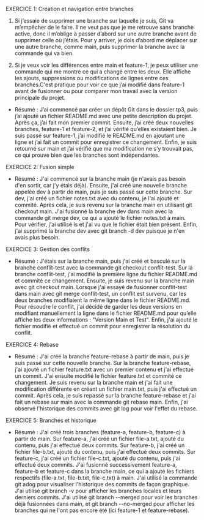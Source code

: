 EXERCICE 1: Création et navigation entre branches

1. Si j’essaie de supprimer une branche sur laquelle je suis, Git va m’empêcher de le faire.
Il ne veut pas que je me retrouve sans branche active, donc il m’oblige à passer d’abord sur une autre branche avant de supprimer celle où j’étais.
Pour y arriver, je dois d’abord me déplacer sur une autre branche, comme main, puis supprimer la branche avec la commande qui va bien.

2. Si je veux voir les différences entre main et feature-1, je peux utiliser une commande qui me montre ce qui a changé entre les deux.
Elle affiche les ajouts, suppressions ou modifications de lignes entre ces branches.C'est pratique pour voir ce que j’ai modifié dans feature-1 avant de fusionner ou pour comparer mon travail avec la version principale du projet.

- Résumé :
J’ai commencé par créer un dépôt Git dans le dossier tp3, puis j’ai ajouté un fichier README.md avec une petite description du projet. 
Après ça, j’ai fait mon premier commit. 
Ensuite, j’ai créé deux nouvelles branches, feature-1 et feature-2, et j’ai vérifié qu’elles existaient bien. 
Je suis passé sur feature-1, j’ai modifié le README.md en ajoutant une ligne et j’ai fait un commit pour enregistrer ce changement. 
Enfin, je suis retourné sur main et j’ai vérifié que ma modification ne s’y trouvait pas, ce qui prouve bien que les branches sont indépendantes.


EXERCICE 2: Fusion simple

- Résumé :
J'ai commencé sur la branche main (je n'avais pas besoin d'en sortir, car j'y étais déjà). 
Ensuite, j'ai créé une nouvelle branche appelée dev à partir de main, puis je suis passé sur cette branche. 
Sur dev, j'ai créé un fichier notes.txt avec du contenu, je l'ai ajouté et commité. 
Après cela, je suis revenu sur la branche main en utilisant git checkout main. 
J'ai fusionné la branche dev dans main avec la commande git merge dev, ce qui a ajouté le fichier notes.txt à main. 
Pour vérifier, j'ai utilisé ls et j'ai vu que le fichier était bien présent. 
Enfin, j'ai supprimé la branche dev avec git branch -d dev puisque je n'en avais plus besoin.


EXERCICE 3: Gestion des conflits

- Résumé :
J'étais sur la branche main, puis j'ai créé et basculé sur la branche conflit-test avec la commande git checkout conflit-test.
Sur la branche conflit-test, j'ai modifié la première ligne du fichier README.md et commité ce changement.
Ensuite, je suis revenu sur la branche main avec git checkout main.
Lorsque j'ai essayé de fusionner conflit-test dans main avec git merge conflit-test, un conflit est survenu, car les deux branches modifiaient la même ligne dans le fichier README.md.
Pour résoudre le conflit, j'ai décidé de garder les deux versions en modifiant manuellement la ligne dans le fichier README.md pour qu’elle affiche les deux informations : "Version Main et Test".
Enfin, j'ai ajouté le fichier modifié et effectué un commit pour enregistrer la résolution du conflit.


EXERCICE 4: Rebase

- Résumé :
J'ai créé la branche feature-rebase à partir de main, puis je suis passé sur cette nouvelle branche.
Sur la branche feature-rebase, j'ai ajouté un fichier feature.txt avec un premier contenu et j'ai effectué un commit.
J'ai ensuite modifié le fichier feature.txt et commité ce changement.
Je suis revenu sur la branche main et j'ai fait une modification différente en créant un fichier main.txt, puis j'ai effectué un commit.
Après cela, je suis repassé sur la branche feature-rebase et j'ai fait un rebase sur main avec la commande git rebase main.
Enfin, j'ai observé l'historique des commits avec git log pour voir l'effet du rebase.



EXERCICE 5: Branches et historique

- Résumé :
J'ai créé trois branches (feature-a, feature-b, feature-c) à partir de main.
Sur feature-a, j'ai créé un fichier file-a.txt, ajouté du contenu, puis j'ai effectué deux commits.
Sur feature-b, j'ai créé un fichier file-b.txt, ajouté du contenu, puis j'ai effectué deux commits.
Sur feature-c, j'ai créé un fichier file-c.txt, ajouté du contenu, puis j'ai effectué deux commits.
J'ai fusionné successivement feature-a, feature-b et feature-c dans la branche main, ce qui a ajouté les fichiers respectifs (file-a.txt, file-b.txt, file-c.txt) à main.
J'ai utilisé la commande git adog pour visualiser l'historique des commits de façon graphique.
J'ai utilisé git branch -v pour afficher les branches locales et leurs derniers commits.
J'ai utilisé git branch --merged pour voir les branches déjà fusionnées dans main, et git branch --no-merged pour afficher les branches qui ne l'ont pas encore été (ici feature-1 et feature-rebase).
